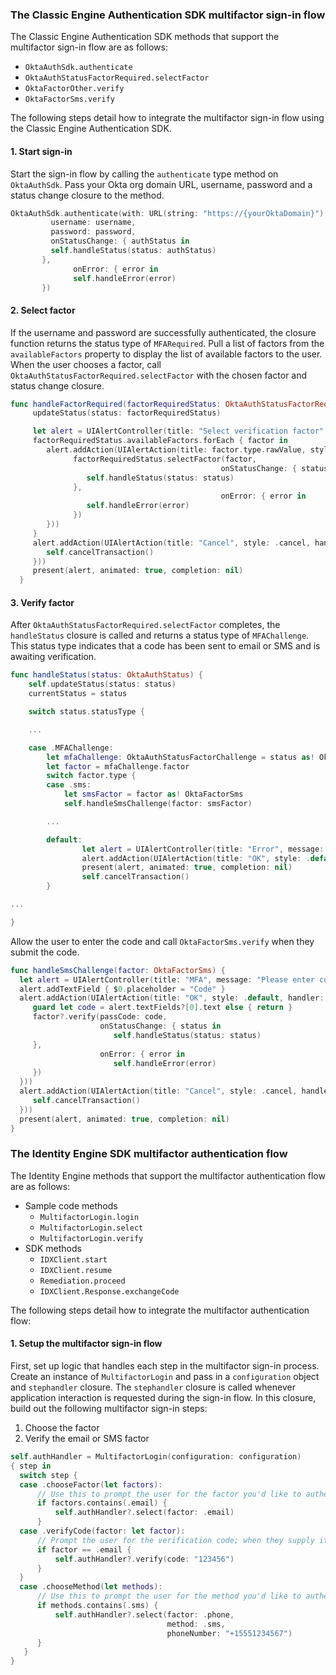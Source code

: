 ### The Classic Engine Authentication SDK multifactor sign-in flow

The Classic Engine Authentication SDK methods that support the multifactor sign-in flow are as follows:

* `OktaAuthSdk.authenticate`
* `OktaAuthStatusFactorRequired.selectFactor`
* `OktaFactorOther.verify`
* `OktaFactorSms.verify`

The following steps detail how to integrate the multifactor sign-in flow using the Classic Engine Authentication SDK.

#### 1. Start sign-in

Start the sign-in flow by calling the `authenticate` type method on `OktaAuthSdk`. Pass your Okta org domain URL, username, password and a status change closure to the method.

```swift
OktaAuthSdk.authenticate(with: URL(string: "https://{yourOktaDomain}")!,
         username: username,
         password: password,
         onStatusChange: { authStatus in
         self.handleStatus(status: authStatus)
       },
              onError: { error in
              self.handleError(error)
       })

```

#### 2. Select factor

If the username and password are successfully authenticated, the closure function returns the status type of `MFARequired`. Pull a list of factors from the `availableFactors` property to display the list of available factors to the user. When the user chooses a factor, call `OktaAuthStatusFactorRequired.selectFactor` with the chosen factor and status change closure.

```swift
func handleFactorRequired(factorRequiredStatus: OktaAuthStatusFactorRequired) {
     updateStatus(status: factorRequiredStatus)

     let alert = UIAlertController(title: "Select verification factor", message: nil, preferredStyle: .actionSheet)
     factorRequiredStatus.availableFactors.forEach { factor in
        alert.addAction(UIAlertAction(title: factor.type.rawValue, style: .default, handler: { _ in
              factorRequiredStatus.selectFactor(factor,
                                               onStatusChange: { status in
                 self.handleStatus(status: status)
              },
                                               onError: { error in
                 self.handleError(error)
              })
        }))
     }
     alert.addAction(UIAlertAction(title: "Cancel", style: .cancel, handler: { _ in
        self.cancelTransaction()
     }))
     present(alert, animated: true, completion: nil)
  }

```

#### 3. Verify factor

After `OktaAuthStatusFactorRequired.selectFactor` completes, the `handleStatus` closure is called and returns a status type of `MFAChallenge`.  This status type indicates that a code has been sent to email or SMS and is awaiting verification.

```swift
func handleStatus(status: OktaAuthStatus) {
    self.updateStatus(status: status)
    currentStatus = status

    switch status.statusType {

    ...

    case .MFAChallenge:
        let mfaChallenge: OktaAuthStatusFactorChallenge = status as! OktaAuthStatusFactorChallenge
        let factor = mfaChallenge.factor
        switch factor.type {
        case .sms:
            let smsFactor = factor as! OktaFactorSms
            self.handleSmsChallenge(factor: smsFactor)

        ...

        default:
                let alert = UIAlertController(title: "Error", message: "Recieved challenge for unsupported factor", preferredStyle: .alert)
                alert.addAction(UIAlertAction(title: "OK", style: .default, handler: nil))
                present(alert, animated: true, completion: nil)
                self.cancelTransaction()
        }

...

}

```

Allow the user to enter the code and call `OktaFactorSms.verify` when they submit the code.

```swift
func handleSmsChallenge(factor: OktaFactorSms) {
  let alert = UIAlertController(title: "MFA", message: "Please enter code from SMS on \(factor.phoneNumber ?? "?")", preferredStyle: .alert)
  alert.addTextField { $0.placeholder = "Code" }
  alert.addAction(UIAlertAction(title: "OK", style: .default, handler: { [weak factor] action in
     guard let code = alert.textFields?[0].text else { return }
     factor?.verify(passCode: code,
                    onStatusChange: { status in
                       self.handleStatus(status: status)
     },
                    onError: { error in
                       self.handleError(error)
     })
  }))
  alert.addAction(UIAlertAction(title: "Cancel", style: .cancel, handler: { _ in
     self.cancelTransaction()
  }))
  present(alert, animated: true, completion: nil)
}
```

### The Identity Engine SDK multifactor authentication flow

The Identity Engine methods that support the multifactor authentication flow are as follows:

* Sample code methods
  * `MultifactorLogin.login`
  * `MultifactorLogin.select`
  * `MultifactorLogin.verify`
* SDK methods
  * `IDXClient.start`
  * `IDXClient.resume`
  * `Remediation.proceed`
  * `IDXClient.Response.exchangeCode`

The following steps detail how to integrate the multifactor authentication flow:

#### 1. Setup the multifactor sign-in flow

First, set up logic that handles each step in the multifactor sign-in process. Create an instance of `MultifactorLogin` and pass in a `configuration` object and `stephandler` closure. The `stephandler` closure is called whenever application interaction is requested during the sign-in flow.  In this closure, build out the following multifactor sign-in steps:

1. Choose the factor
1. Verify the email or SMS factor


```swift
self.authHandler = MultifactorLogin(configuration: configuration)
{ step in
  switch step {
  case .chooseFactor(let factors):
      // Use this to prompt the user for the factor you'd like to authenticate with.
      if factors.contains(.email) {
          self.authHandler?.select(factor: .email)
      }
  case .verifyCode(factor: let factor):
      // Prompt the user for the verification code; when they supply it, call the `verify` function.
      if factor == .email {
          self.authHandler?.verify(code: "123456")
      }
  }
  case .chooseMethod(let methods):
      // Use this to prompt the user for the method you'd like to authenticate with.
      if methods.contains(.sms) {
          self.authHandler?.select(factor: .phone,
                                   method: .sms,
                                   phoneNumber: "+15551234567")
      }
   }
}
```
